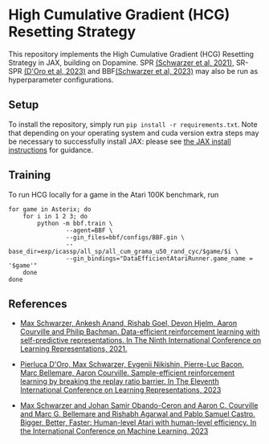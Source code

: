 # High Cumulative Gradient (HCG) Resetting Strategy

This repository implements the High Cumulative Gradient (HCG) Resetting Strategy in JAX, building
on Dopamine. SPR [(Schwarzer et al, 2021)](spr), SR-SPR [(D'Oro et al, 2023)](sr-spr) and BBF[(Schwarzer et al, 2023)](bbf) may also be run as hyperparameter configurations.

## Setup
To install the repository, simply run `pip install -r requirements.txt`.
Note that depending on your operating system and cuda version extra steps may be necessary to
successfully install JAX: please see [the JAX install instructions](https://pypi.org/project/jax/) for guidance.


## Training
To run HCG locally for a game in the Atari 100K benchmark, run

```
for game in Asterix; do
    for i in 1 2 3; do
        python -m bbf.train \
                --agent=BBF \
                --gin_files=bbf/configs/BBF.gin \
                --base_dir=exp/icassp/all_sp/all_cum_grama_u50_rand_cyc/$game/$i \
                --gin_bindings="DataEfficientAtariRunner.game_name = '$game'"
    done
done

```


## References
* [Max Schwarzer, Ankesh Anand, Rishab Goel, Devon Hjelm, Aaron Courville and Philip Bachman. Data-efficient reinforcement learning with self-predictive representations. In The Ninth International Conference on Learning Representations, 2021.][spr]

* [Pierluca D'Oro, Max Schwarzer, Evgenii Nikishin, Pierre-Luc Bacon, Marc Bellemare, Aaron Courville.  Sample-efficient reinforcement learning by breaking the replay ratio barrier. In The Eleventh International Conference on Learning Representations, 2023][sr-spr]

* [Max Schwarzer and Johan Samir Obando-Ceron and Aaron C. Courville and Marc G. Bellemare and Rishabh Agarwal and Pablo Samuel Castro.  Bigger, Better, Faster: Human-level Atari with human-level efficiency. In the International Conference on Machine Learning, 2023][bbf]

[spr]: https://openreview.net/forum?id=uCQfPZwRaUu
[sr-spr]: https://openreview.net/forum?id=OpC-9aBBVJe
[bbf]: https://openreview.net/forum?id=OpC-9aBBVJe
